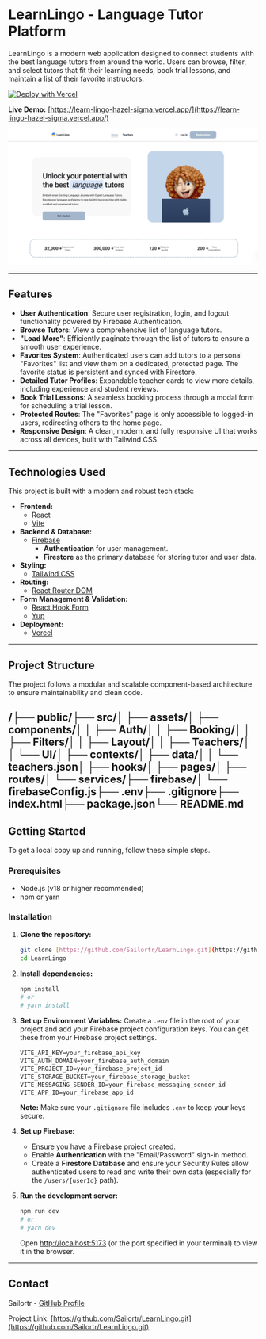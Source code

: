 # LearnLingo - Language Tutor Platform

LearnLingo is a modern web application designed to connect students with the best language tutors from around the world. Users can browse, filter, and select tutors that fit their learning needs, book trial lessons, and maintain a list of their favorite instructors.

[![Deploy with Vercel](https://vercel.com/button)](https://learn-lingo-hazel-sigma.vercel.app/)

**Live Demo:** [https://learn-lingo-hazel-sigma.vercel.app/](https://learn-lingo-hazel-sigma.vercel.app/)

![LearnLingo Home Page](./public/home.jpg)

---

## Features

- **User Authentication**: Secure user registration, login, and logout functionality powered by Firebase Authentication.
- **Browse Tutors**: View a comprehensive list of language tutors.
- **"Load More"**: Efficiently paginate through the list of tutors to ensure a smooth user experience.
- **Favorites System**: Authenticated users can add tutors to a personal "Favorites" list and view them on a dedicated, protected page. The favorite status is persistent and synced with Firestore.
- **Detailed Tutor Profiles**: Expandable teacher cards to view more details, including experience and student reviews.
- **Book Trial Lessons**: A seamless booking process through a modal form for scheduling a trial lesson.
- **Protected Routes**: The "Favorites" page is only accessible to logged-in users, redirecting others to the home page.
- **Responsive Design**: A clean, modern, and fully responsive UI that works across all devices, built with Tailwind CSS.

---

## Technologies Used

This project is built with a modern and robust tech stack:

- **Frontend:**
  - [React](https://react.dev/)
  - [Vite](https://vitejs.dev/)
- **Backend & Database:**
  - [Firebase](https://firebase.google.com/)
    - **Authentication** for user management.
    - **Firestore** as the primary database for storing tutor and user data.
- **Styling:**
  - [Tailwind CSS](https://tailwindcss.com/)
- **Routing:**
  - [React Router DOM](https://reactrouter.com/)
- **Form Management & Validation:**
  - [React Hook Form](https://react-hook-form.com/)
  - [Yup](https://github.com/jquense/yup)
- **Deployment:**
  - [Vercel](https://vercel.com/)

---

## Project Structure

The project follows a modular and scalable component-based architecture to ensure maintainability and clean code.

## /├── public/├── src/│ ├── assets/│ ├── components/│ │ ├── Auth/│ │ ├── Booking/│ │ ├── Filters/│ │ ├── Layout/│ │ ├── Teachers/│ │ └── UI/│ ├── contexts/│ ├── data/│ │ └── teachers.json│ ├── hooks/│ ├── pages/│ ├── routes/│ └── services/├── firebase/│ └── firebaseConfig.js├── .env├── .gitignore├── index.html├── package.json└── README.md

## Getting Started

To get a local copy up and running, follow these simple steps.

### Prerequisites

- Node.js (v18 or higher recommended)
- npm or yarn

### Installation

1.  **Clone the repository:**

    ```sh
    git clone [https://github.com/Sailortr/LearnLingo.git](https://github.com/Sailortr/LearnLingo.git)
    cd LearnLingo
    ```

2.  **Install dependencies:**

    ```sh
    npm install
    # or
    # yarn install
    ```

3.  **Set up Environment Variables:**
    Create a `.env` file in the root of your project and add your Firebase project configuration keys. You can get these from your Firebase project settings.

    ```
    VITE_API_KEY=your_firebase_api_key
    VITE_AUTH_DOMAIN=your_firebase_auth_domain
    VITE_PROJECT_ID=your_firebase_project_id
    VITE_STORAGE_BUCKET=your_firebase_storage_bucket
    VITE_MESSAGING_SENDER_ID=your_firebase_messaging_sender_id
    VITE_APP_ID=your_firebase_app_id
    ```

    **Note:** Make sure your `.gitignore` file includes `.env` to keep your keys secure.

4.  **Set up Firebase:**

    - Ensure you have a Firebase project created.
    - Enable **Authentication** with the "Email/Password" sign-in method.
    - Create a **Firestore Database** and ensure your Security Rules allow authenticated users to read and write their own data (especially for the `/users/{userId}` path).

5.  **Run the development server:**
    ```sh
    npm run dev
    # or
    # yarn dev
    ```
    Open [http://localhost:5173](http://localhost:5173) (or the port specified in your terminal) to view it in the browser.

---

## Contact

Sailortr - [GitHub Profile](https://github.com/Sailortr)

Project Link: [https://github.com/Sailortr/LearnLingo.git](https://github.com/Sailortr/LearnLingo.git)

